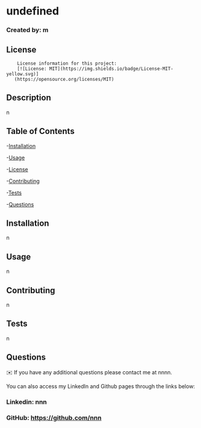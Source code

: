 # undefined

  ### Created by: m

  ## License
        License information for this project: 
        [![License: MIT](https://img.shields.io/badge/License-MIT-yellow.svg)]
       (https://opensource.org/licenses/MIT)

  ## Description
  n

  ## Table of Contents
  -[Installation](#installation)

  -[Usage](#usage)

  -[License](#license)

  -[Contributing](#contributing)

  -[Tests](#tests)

  -[Questions](#questions)

  ## Installation
  n

  ## Usage
  n

  ## Contributing
  n

  ## Tests
  n

  ## Questions
  ✉️ If you have any additional questions please contact me at nnnn.

  You can also access my LinkedIn and Github pages through the links below:
  
  ### Linkedin: nnn
  ### GitHub: https://github.com/nnn


